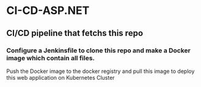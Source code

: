 # CI-CD-ASP.NET

<h2>CI/CD pipeline that fetchs this repo</h2>
<h3>Configure a Jenkinsfile to clone this repo and make a Docker image which contain all files.</h3>
<p>Push the Docker image to the docker registry and pull this image to deploy this web application on Kubernetes Cluster</p>
